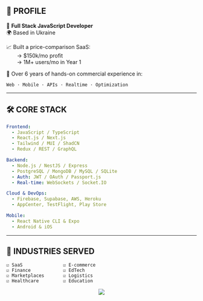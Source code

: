 ## 🧠 PROFILE

🎯 **Full Stack JavaScript Developer**  
🌍 Based in Ukraine

📈 Built a price-comparison SaaS:  
  → $150k/mo profit  
  → 1M+ users/mo in Year 1

💬 Over 6 years of hands-on commercial experience in:

```
Web · Mobile · APIs · Realtime · Optimization
```

---

## 🛠 CORE STACK

```yaml
Frontend:
  - JavaScript / TypeScript
  - React.js / Next.js
  - Tailwind / MUI / ShadCN
  - Redux / REST / GraphQL

Backend:
  - Node.js / NestJS / Express
  - PostgreSQL / MongoDB / MySQL / SQLite
  - Auth: JWT / OAuth / Passport.js
  - Real-time: WebSockets / Socket.IO

Cloud & DevOps:
  - Firebase, Supabase, AWS, Heroku
  - AppCenter, TestFlight, Play Store

Mobile:
  - React Native CLI & Expo
  - Android & iOS
```

---

## 🧩 INDUSTRIES SERVED

```
☑ SaaS               ☑ E-commerce
☑ Finance            ☑ EdTech
☑ Marketplaces       ☑ Logistics
☑ Healthcare         ☑ Education
```
<p align="center">
  <img src="https://github-readme-streak-stats.herokuapp.com?user=NodeBurrow
&theme=gruvbox" />

